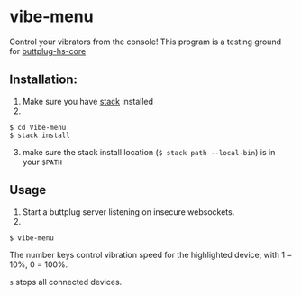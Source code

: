 # vibe-menu
Control your vibrators from the console!
This program is a testing ground for [buttplug-hs-core](https://github.com/sullyj3/buttplug-hs-core)

## Installation:
1. Make sure you have [stack](https://docs.haskellstack.org/en/stable/README/#how-to-install) installed
2.

```
$ cd Vibe-menu
$ stack install
```
3. make sure the stack install location (`$ stack path --local-bin`) is in your `$PATH`

## Usage
1. Start a buttplug server listening on insecure websockets.
2.
```
$ vibe-menu
```

The number keys control vibration speed for the highlighted device, with 1 = 10%, 0 = 100%.

`s` stops all connected devices.

